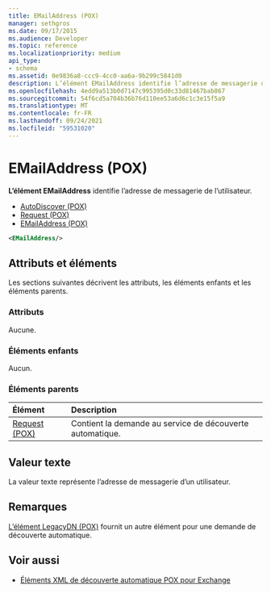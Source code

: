```yaml
---
title: EMailAddress (POX)
manager: sethgros
ms.date: 09/17/2015
ms.audience: Developer
ms.topic: reference
ms.localizationpriority: medium
api_type:
- schema
ms.assetid: 0e9836a8-ccc9-4cc0-aa6a-9b299c5841d0
description: L’élément EMailAddress identifie l’adresse de messagerie de l’utilisateur.
ms.openlocfilehash: 4edd9a513b0d7147c995395d0c33d81467bab867
ms.sourcegitcommit: 54f6cd5a704b36b76d110ee53a6d6c1c3e15f5a9
ms.translationtype: MT
ms.contentlocale: fr-FR
ms.lasthandoff: 09/24/2021
ms.locfileid: "59531020"
---
```

# <a name="emailaddress-pox"></a>EMailAddress (POX)

**L’élément EMailAddress** identifie l’adresse de messagerie de l’utilisateur. 
  
- [AutoDiscover (POX)](autodiscover-pox.md) 
- [Request (POX)](request-pox.md) 
- [EMailAddress (POX)](emailaddress-pox.md)
  
```xml
<EMailAddress/>
```

## <a name="attributes-and-elements"></a>Attributs et éléments

Les sections suivantes décrivent les attributs, les éléments enfants et les éléments parents.
  
### <a name="attributes"></a>Attributs

Aucune.
  
### <a name="child-elements"></a>Éléments enfants

Aucun.
  
### <a name="parent-elements"></a>Éléments parents

|**Élément**|**Description**|
|:-----|:-----|
|[Request (POX)](request-pox.md) <br/> |Contient la demande au service de découverte automatique.  <br/> |
   
## <a name="text-value"></a>Valeur texte

La valeur texte représente l’adresse de messagerie d’un utilisateur.
  
## <a name="remarks"></a>Remarques

[L’élément LegacyDN (POX)](legacydn-pox.md) fournit un autre élément pour une demande de découverte automatique. 
  
## <a name="see-also"></a>Voir aussi

- [Éléments XML de découverte automatique POX pour Exchange](pox-autodiscover-xml-elements-for-exchange.md)


